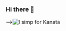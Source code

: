 ### Hi there 👋
-->![I simp for Kanata](https://user-images.githubusercontent.com/77166960/115961705-c74b7300-a541-11eb-9892-f4c193cd293d.png)

